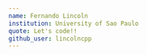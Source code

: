 ```yaml
---
name: Fernando Lincoln
institution: University of Sao Paulo
quote: Let's code!!
github_user: lincolncpp
---
```

